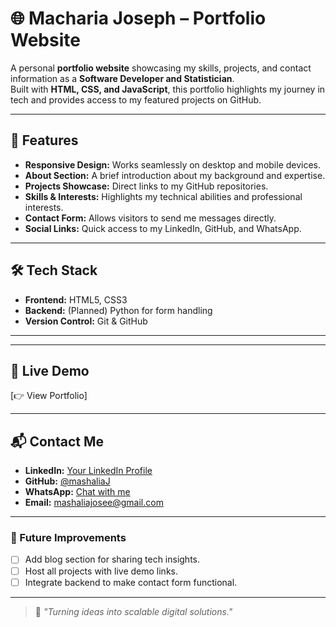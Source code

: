 # 🌐 Macharia Joseph – Portfolio Website

A personal **portfolio website** showcasing my skills, projects, and contact information as a **Software Developer and Statistician**.  
Built with **HTML, CSS, and JavaScript**, this portfolio highlights my journey in tech and provides access to my featured projects on GitHub.

---

## 🚀 Features

- **Responsive Design:** Works seamlessly on desktop and mobile devices.  
- **About Section:** A brief introduction about my background and expertise.  
- **Projects Showcase:** Direct links to my GitHub repositories.  
- **Skills & Interests:** Highlights my technical abilities and professional interests.  
- **Contact Form:** Allows visitors to send me messages directly.  
- **Social Links:** Quick access to my LinkedIn, GitHub, and WhatsApp.

---

## 🛠️ Tech Stack

- **Frontend:** HTML5, CSS3  
- **Backend:** (Planned) Python for form handling  
- **Version Control:** Git & GitHub  

---


---

## 🔗 Live Demo

[👉 View Portfolio]

---

## 📬 Contact Me

- **LinkedIn:** [Your LinkedIn Profile](https://linkedin.com/in/yourusername)  
- **GitHub:** [@mashaliaJ](https://github.com/mashaliaJ)  
- **WhatsApp:** [Chat with me](https://wa.me/2547XXXXXXXX)  
- **Email:** mashaliajosee@gmail.com  

---

### 📌 Future Improvements

- [ ] Add blog section for sharing tech insights.  
- [ ] Host all projects with live demo links.  
- [ ] Integrate backend to make contact form functional.  

---

> 🚀 *"Turning ideas into scalable digital solutions."*

